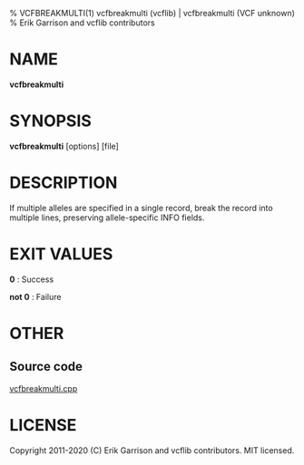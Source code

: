 % VCFBREAKMULTI(1) vcfbreakmulti (vcflib) | vcfbreakmulti (VCF unknown)
% Erik Garrison and vcflib contributors

# NAME

**vcfbreakmulti**

# SYNOPSIS

**vcfbreakmulti** [options] [file]

# DESCRIPTION

If multiple alleles are specified in a single record, break the record into multiple lines, preserving allele-specific INFO fields.





# EXIT VALUES

**0**
: Success

**not 0**
: Failure

# OTHER

## Source code

[vcfbreakmulti.cpp](https://github.com/vcflib/vcflib/blob/master/src/vcfbreakmulti.cpp)

# LICENSE

Copyright 2011-2020 (C) Erik Garrison and vcflib contributors. MIT licensed.

<!--
  Created with ./scripts/bin2md.rb scripts/bin2md-template.erb
-->

